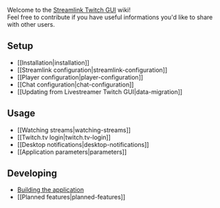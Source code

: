 Welcome to the [Streamlink Twitch GUI](https://github.com/streamlink/streamlink-twitch-gui) wiki!  
Feel free to contribute if you have useful informations you'd like to share with other users.


## Setup

- [[Installation|installation]]
- [[Streamlink configuration|streamlink-configuration]]
- [[Player configuration|player-configuration]]
- [[Chat configuration|chat-configuration]]
- [[Updating from Livestreamer Twitch GUI|data-migration]]


## Usage

- [[Watching streams|watching-streams]]
- [[Twitch.tv login|twitch.tv-login]]
- [[Desktop notifications|desktop-notifications]]
- [[Application parameters|parameters]]


## Developing

- [Building the application](https://github.com/streamlink/streamlink-twitch-gui/blob/master/CONTRIBUTING.md#developing-and-building)
- [[Planned features|planned-features]]